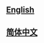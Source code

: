 ## <a href='https://mmtarcking-zh-cn.readthedocs.io/en/latest/'>English</a>

## <a href='https://mmtracking-zh-cn.readthedocs.io/zh_CN/latest/'>简体中文</a>
